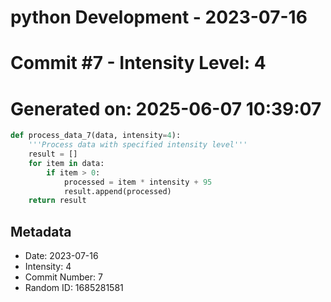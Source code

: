 ﻿# python Development - 2023-07-16
# Commit #7 - Intensity Level: 4
# Generated on: 2025-06-07 10:39:07
```python
def process_data_7(data, intensity=4):
    '''Process data with specified intensity level'''
    result = []
    for item in data:
        if item > 0:
            processed = item * intensity + 95
            result.append(processed)
    return result
```
## Metadata
- Date: 2023-07-16
- Intensity: 4
- Commit Number: 7
- Random ID: 1685281581
